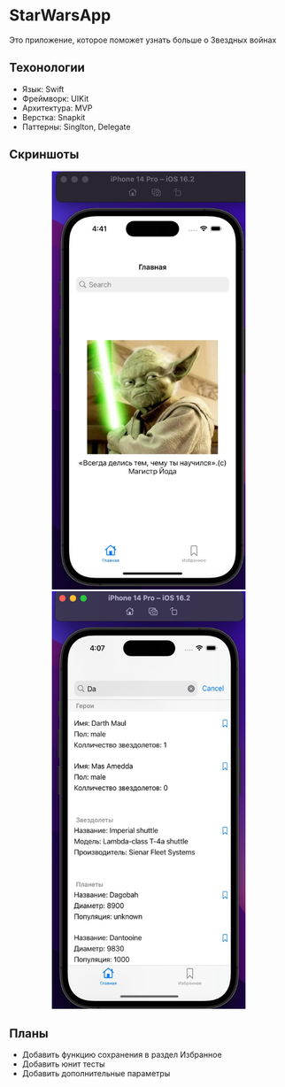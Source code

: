 # StarWarsApp
Это приложение, которое поможет узнать больше о Звездных войнах

## Техонологии
- Язык: Swift
- Фреймворк: UIKit
- Архитектура: MVP
- Верстка: Snapkit
- Паттерны: Singlton, Delegate

## Скриншоты
<p align="center">
  <img src="/Screenshots/_U7ybKfYgn4.jpeg" width="350" >
  <img src="/Screenshots/AjdxC9TLL78.jpeg" width="350" height ="755">
</p>

## Планы
- Добавить функцию сохранения в раздел Избранное
- Добавить юнит тесты
- Добавить дополнительные параметры
